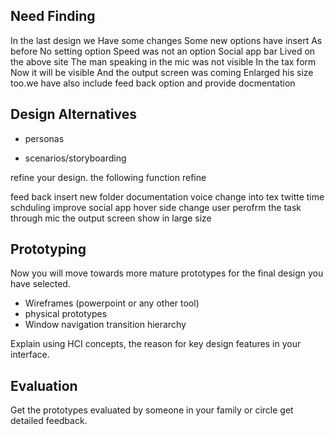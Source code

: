 ## Need Finding ##
In the last design we Have some changes Some new options have insert As before No setting option Speed ​​was not an option Social app bar Lived on the above site
The man speaking in the mic was not visible  In the tax form 
Now it will be visible  And the output screen was coming Enlarged his size too.we have also include feed back option and provide docmentation 

## Design Alternatives ##

- personas

- scenarios/storyboarding

refine your design.
the following function refine 

feed back 
insert new folder 
documentation 
voice change into tex
twitte time schduling improve 
social app hover side change 
user perofrm the task through mic the output screen show in large size



## Prototyping ##
Now you will move towards more mature prototypes for the final design you have selected.

- Wireframes (powerpoint or any other tool)
- physical prototypes 
- Window navigation transition hierarchy

Explain using HCI concepts, the reason for key design features in your interface.


## Evaluation ##
Get the prototypes evaluated by someone in your family or circle get detailed feedback.
